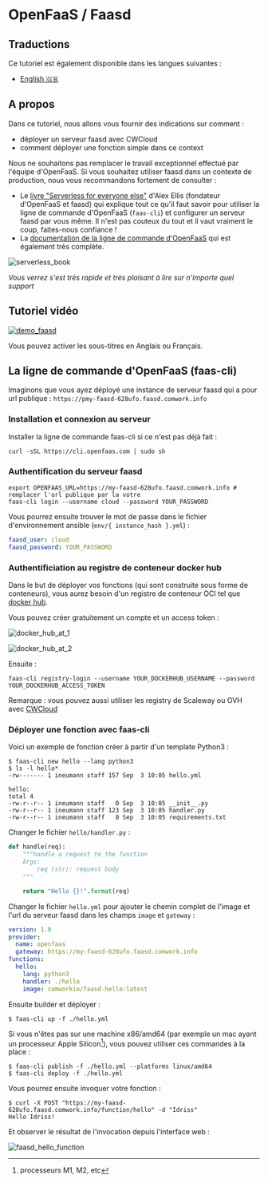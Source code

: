 # OpenFaaS / Faasd

## Traductions

Ce tutoriel est également disponible dans les langues suivantes :
* [English 🇬🇧](../../../tutorials/faasd.md)

## A propos

Dans ce tutoriel, nous allons vous fournir des indications sur comment :
* déployer un serveur faasd avec CWCloud
* comment déployer une fonction simple dans ce context

Nous ne souhaitons pas remplacer le travail exceptionnel effectué par l'équipe d'OpenFaaS. Si vous souhaitez utiliser faasd dans un contexte de production, nous vous recommandons fortement de consulter :

* Le [livre "Serverless for everyone else"](https://openfaas.gumroad.com/l/serverless-for-everyone-else) d'Alex Ellis (fondateur d'OpenFaaS et faasd) qui explique tout ce qu'il faut savoir pour utiliser la ligne de commande d'OpenFaaS (`faas-cli`) et configurer un serveur faasd par vous même. Il n'est pas couteux du tout et il vaut vraiment le coup, faites-nous confiance !
* La [documentation de la ligne de commande d'OpenFaaS](https://docs.openfaas.com) qui est également très complète.

![serverless_book](../../../img/serverless_book.png)

_Vous verrez s'est très rapide et très plaisant à lire sur n'importe quel support_

## Tutoriel vidéo

[![demo_faasd](../../../img/demo_faasd.png)](https://youtu.be/ttwhWnbmfa8)

Vous pouvez activer les sous-titres en Anglais ou Français.

## La ligne de commande d'OpenFaaS (faas-cli)

Imaginons que vous ayez déployé une instance de serveur faasd qui a pour url publique : `https://pmy-faasd-628ufo.faasd.comwork.info`

### Installation et connexion au serveur

Installer la ligne de commande faas-cli si ce n'est pas déjà fait :

```shell
curl -sSL https://cli.openfaas.com | sudo sh
```

### Authentification du serveur faasd

```shell
export OPENFAAS_URL=https://my-faasd-628ufo.faasd.comwork.info # remplacer l'url publique par la votre
faas-cli login --username cloud --password YOUR_PASSWORD
```

Vous pourrez ensuite trouver le mot de passe dans le fichier d'environnement ansible (`env/{ instance_hash }.yml`) :

```yaml
faasd_user: cloud
faasd_password: YOUR_PASSWORD
```

### Authentificiation au registre de conteneur docker hub

Dans le but de déployer vos fonctions (qui sont construite sous forme de conteneurs), vous aurez besoin d'un registre de conteneur OCI tel que [docker hub](https://hub.docker.com).

Vous pouvez créer gratuitement un compte et un access token :

![docker_hub_at_1](../../../img/docker_hub_at_1.png)

![docker_hub_at_2](../../../img/docker_hub_at_2.png)

Ensuite :

```shell
faas-cli registry-login --username YOUR_DOCKERHUB_USERNAME --password YOUR_DOCKERHUB_ACCESS_TOKEN
```

Remarque : vous pouvez aussi utiliser les registry de Scaleway ou OVH avec [CWCloud](../../../storage.md)

### Déployer une fonction avec faas-cli

Voici un exemple de fonction créer à partir d'un template Python3 :

```shell
$ faas-cli new hello --lang python3
$ ls -l hello*
-rw------- 1 ineumann staff 157 Sep  3 10:05 hello.yml

hello:
total 4
-rw-r--r-- 1 ineumann staff   0 Sep  3 10:05 __init__.py
-rw-r--r-- 1 ineumann staff 123 Sep  3 10:05 handler.py
-rw-r--r-- 1 ineumann staff   0 Sep  3 10:05 requirements.txt
```

Changer le fichier `hello/handler.py` :

```python
def handle(req):
    """handle a request to the function
    Args:
        req (str): request body
    """

    return "Hello {}!".format(req)
```

Changer le fichier `hello.yml` pour ajouter le chemin complet de l'image et l'url du serveur faasd dans les champs `image` et `gateway` :

```yaml
version: 1.0
provider:
  name: openfaas
  gateway: https://my-faasd-628ufo.faasd.comwork.info
functions:
  hello:
    lang: python3
    handler: ./hello
    image: comworkio/faasd-hello:latest
```

Ensuite builder et déployer :

```shell
$ faas-cli up -f ./hello.yml
```

Si vous n'êtes pas sur une machine x86/amd64 (par exemple un mac ayant un processeur Apple Silicon[^1]), vous pouvez utiliser ces commandes à la place :

```shell
$ faas-cli publish -f ./hello.yml --platforms linux/amd64
$ faas-cli deploy -f ./hello.yml
```

Vous pourrez ensuite invoquer votre fonction :

```shell
$ curl -X POST "https://my-faasd-628ufo.faasd.comwork.info/function/hello" -d "Idriss"
Hello Idriss!
```

Et observer le résultat de l'invocation depuis l'interface web :

![faasd_hello_function](../../../img/faasd_hello_function.png)

[^1]: processeurs M1, M2, etc
